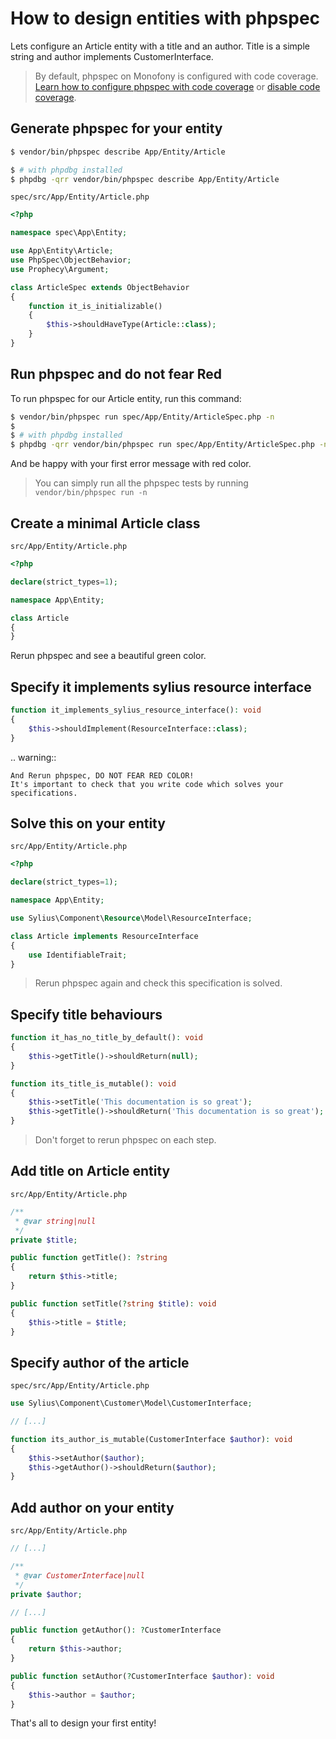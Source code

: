 # How to design entities with phpspec

Lets configure an Article entity with a title and an author.
Title is a simple string and author implements CustomerInterface.

> By default, phpspec on Monofony is configured with code coverage.
> [Learn how to configure phpspec with code coverage](how-to-configure-phpspec-with-code-coverage.md) or [disable code coverage](how-to-disable-phpspec-code-coverage.md).

Generate phpspec for your entity
--------------------------------

```bash
$ vendor/bin/phpspec describe App/Entity/Article

$ # with phpdbg installed
$ phpdbg -qrr vendor/bin/phpspec describe App/Entity/Article
```

`spec/src/App/Entity/Article.php`
```php
<?php

namespace spec\App\Entity;

use App\Entity\Article;
use PhpSpec\ObjectBehavior;
use Prophecy\Argument;

class ArticleSpec extends ObjectBehavior
{
    function it_is_initializable()
    {
        $this->shouldHaveType(Article::class);
    }
}
```

## Run phpspec and do not fear Red

To run phpspec for our Article entity, run this command:

```bash
$ vendor/bin/phpspec run spec/App/Entity/ArticleSpec.php -n
$
$ # with phpdbg installed
$ phpdbg -qrr vendor/bin/phpspec run spec/App/Entity/ArticleSpec.php -n
```

And be happy with your first error message with red color.

> You can simply run all the phpspec tests by running `vendor/bin/phpspec run -n`

## Create a minimal Article class

`src/App/Entity/Article.php`
```php
<?php

declare(strict_types=1);

namespace App\Entity;

class Article
{
}
```

Rerun phpspec and see a beautiful green color.

Specify it implements sylius resource interface
-----------------------------------------------

```php
function it_implements_sylius_resource_interface(): void
{
    $this->shouldImplement(ResourceInterface::class);
}
```

.. warning::

    And Rerun phpspec, DO NOT FEAR RED COLOR!
    It's important to check that you write code which solves your specifications.

Solve this on your entity
-------------------------

`src/App/Entity/Article.php`
```php
<?php

declare(strict_types=1);

namespace App\Entity;

use Sylius\Component\Resource\Model\ResourceInterface;

class Article implements ResourceInterface
{
    use IdentifiableTrait;
}
```

> Rerun phpspec again and check this specification is solved.

Specify title behaviours
------------------------

```php
function it_has_no_title_by_default(): void
{
    $this->getTitle()->shouldReturn(null);
}

function its_title_is_mutable(): void
{
    $this->setTitle('This documentation is so great');
    $this->getTitle()->shouldReturn('This documentation is so great');
}
```

> Don't forget to rerun phpspec on each step.

Add title on Article entity
---------------------------

`src/App/Entity/Article.php`
```php
/**
 * @var string|null
 */
private $title;

public function getTitle(): ?string
{
    return $this->title;
}

public function setTitle(?string $title): void
{
    $this->title = $title;
}
```

Specify author of the article
-----------------------------

`spec/src/App/Entity/Article.php`
```php
use Sylius\Component\Customer\Model\CustomerInterface;

// [...]

function its_author_is_mutable(CustomerInterface $author): void
{
    $this->setAuthor($author);
    $this->getAuthor()->shouldReturn($author);
}
```

## Add author on your entity

`src/App/Entity/Article.php`
```php
// [...]

/**
 * @var CustomerInterface|null
 */
private $author;

// [...]

public function getAuthor(): ?CustomerInterface
{
    return $this->author;
}

public function setAuthor(?CustomerInterface $author): void
{
    $this->author = $author;
}
```

That's all to design your first entity!

